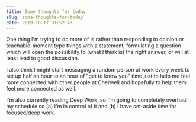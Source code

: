 ```yaml
---
title: Some thoughts for today
slug: some-thoughts-for-today
date: 2019-10-17 01:52:43
---
```


<p>One thing I&#39;m trying to do more of is rather than responding to opinion or teachable-moment type things with a statement, formulating a question which will open the possibility to (what I think is) the right answer, or will at least lead to good discussion.</p>

<p>I also think I might start messaging a random person at work every week to set up half an hour to an hour of &quot;get to know you&quot; time just to help me feel more connected with other people at Cherwell and hopefully to help them feel more connected as well.</p>

<p>I&#39;m also currently reading Deep Work, so I&#39;m going to completely overhaul my schedule so (a) I&#39;m in control of it and (b) I have set-aside time for focused/deep work.</p>
